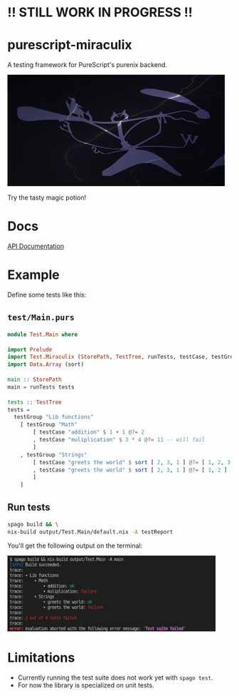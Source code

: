 # !! STILL WORK IN PROGRESS !!

# purescript-miraculix

A testing framework for PureScript's purenix backend.

<img src="assets/miraculix.svg" height="250px"/>

Try the tasty magic potion!

# Docs

[API Documentation](https://thought2.github.io/purescript-miraculix/Test.Miraculix.html)

# Example

Define some tests like this:

## `test/Main.purs`

```haskell
module Test.Main where

import Prelude
import Test.Miraculix (StorePath, TestTree, runTests, testCase, testGroup, (@?=))
import Data.Array (sort)

main :: StorePath
main = runTests tests

tests :: TestTree
tests =
  testGroup "Lib functions"
    [ testGroup "Math"
        [ testCase "addition" $ 1 + 1 @?= 2
        , testCase "muliplication" $ 3 * 4 @?= 11 -- will fail
        ]
    , testGroup "Strings"
        [ testCase "greets the world" $ sort [ 2, 3, 1 ] @?= [ 1, 2, 3 ]
        , testCase "greets the world" $ sort [ 2, 3, 1 ] @?= [ 1, 2 ] -- will fail
        ]
    ]
```

## Run tests

```bash
spago build && \
nix-build output/Test.Main/default.nix -A testReport
```

You'll get the following output on the terminal:

<img src="assets/test-output.png" />

# Limitations

- Currently running the test suite does not work yet with `spago test`.
- For now the library is specialized on unit tests.
